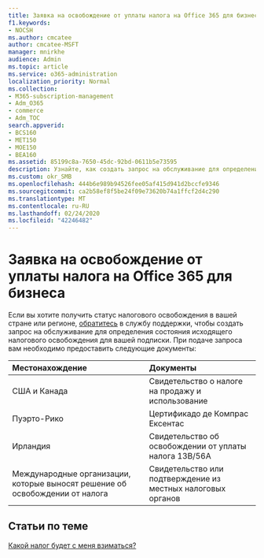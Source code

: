 ```yaml
---
title: Заявка на освобождение от уплаты налога на Office 365 для бизнеса
f1.keywords:
- NOCSH
ms.author: cmcatee
author: cmcatee-MSFT
manager: mnirkhe
audience: Admin
ms.topic: article
ms.service: o365-administration
localization_priority: Normal
ms.collection:
- M365-subscription-management
- Adm_O365
- commerce
- Adm_TOC
search.appverid:
- BCS160
- MET150
- MOE150
- BEA160
ms.assetid: 85199c8a-7650-45dc-92bd-0611b5e73595
description: Узнайте, как создать запрос на обслуживание для определения статуса исходящего налогового освобождения для вашей подписки на Office 365, если вы хотите получить налог без учета в вашей стране или регионе.
ms.custom: okr_SMB
ms.openlocfilehash: 444b6e989b94526fee05af415d941d2bccfe9346
ms.sourcegitcommit: ca2b58ef8f5be24f09e73620b74a1ffcf2d4c290
ms.translationtype: MT
ms.contentlocale: ru-RU
ms.lasthandoff: 02/24/2020
ms.locfileid: "42246482"
---
```

# <a name="apply-for-tax-exempt-status-for-office-365-for-business"></a>Заявка на освобождение от уплаты налога на Office 365 для бизнеса

Если вы хотите получить статус налогового освобождения в вашей стране или регионе, [обратитесь](../../admin/contact-support-for-business-products.md) в службу поддержки, чтобы создать запрос на обслуживание для определения состояния исходящего налогового освобождения для вашей подписки. При подаче запроса вам необходимо предоставить следующие документы: 
  
|**Местонахождение**|**Документы**|
|:-----|:-----|
|США и Канада  <br/> |Свидетельство о налоге на продажу и использование  <br/> |
|Пуэрто-Рико  <br/> |Цертификадо де Компрас Ексентас  <br/> |
|Ирландия  <br/> |Свидетельство об освобождении от уплаты налога 13B/56A  <br/> |
|Международные организации, которые выносят решение об освобождении от налога  <br/> |Свидетельство или подтверждение из местных налоговых органов  <br/> |
   
## <a name="related-articles"></a>Статьи по теме

[Какой налог будет с меня взиматься?](what-tax-will-i-be-charged.md)